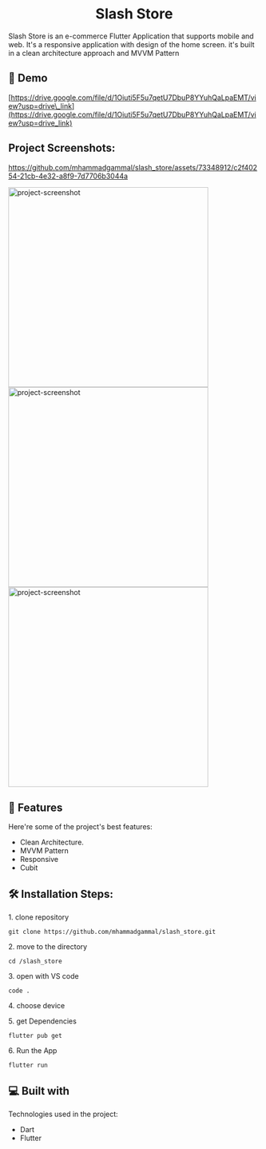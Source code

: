 <h1 align="center" id="title">Slash Store</h1>

<p id="description">Slash Store is an e-commerce Flutter Application that supports mobile and web. It's a responsive application with design of the home screen. it's built in a clean architecture approach and MVVM Pattern</p>

<h2>🚀 Demo</h2>

[https://drive.google.com/file/d/1Oiuti5F5u7qetU7DbuP8YYuhQaLpaEMT/view?usp=drive\_link](https://drive.google.com/file/d/1Oiuti5F5u7qetU7DbuP8YYuhQaLpaEMT/view?usp=drive_link)

<h2>Project Screenshots:</h2>

https://github.com/mhammadgammal/slash_store/assets/73348912/c2f40254-21cb-4e32-a8f9-7d7706b3044a


<img src="https://drive.google.com/file/d/1dVp_aEtjWhn5R888UlnUZNMbXkAxkJG3/view?usp=drive_link" alt="project-screenshot" width="400" height="400/">

<img src="https://drive.google.com/file/d/17vNxg5G8er8CIHAeDciqm_XsJXP5XUiL/view?usp=drive_link" alt="project-screenshot" width="400" height="400/">

<img src="https://drive.google.com/file/d/1K0QW8l8MH84m-MF1Kgp_67iPctpmZIQq/view?usp=drive_link" alt="project-screenshot" width="400" height="400/">

  
  
<h2>🧐 Features</h2>

Here're some of the project's best features:

*   Clean Architecture.
*   MVVM Pattern
*   Responsive
*   Cubit

<h2>🛠️ Installation Steps:</h2>

<p>1. clone repository</p>

```
git clone https://github.com/mhammadgammal/slash_store.git
```

<p>2. move to the directory</p>

```
cd /slash_store
```

<p>3. open with VS code</p>

```
code .
```

<p>4. choose device</p>

<p>5. get Dependencies</p>

```
flutter pub get
```

<p>6. Run the App</p>

```
flutter run
```

  
  
<h2>💻 Built with</h2>

Technologies used in the project:

*   Dart
*   Flutter
